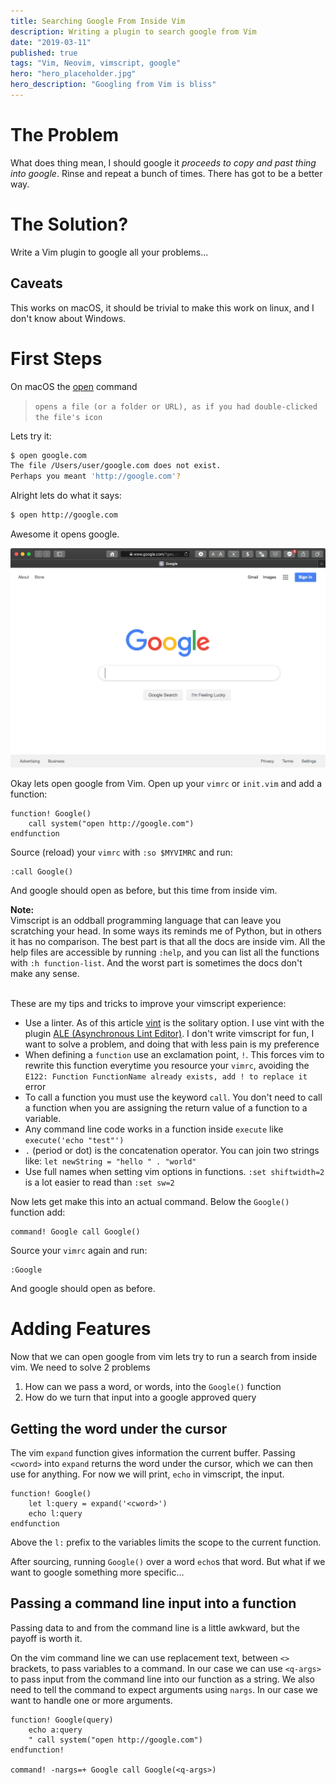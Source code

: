 ```yaml
---
title: Searching Google From Inside Vim
description: Writing a plugin to search google from Vim
date: "2019-03-11"
published: true
tags: "Vim, Neovim, vimscript, google"
hero: "hero_placeholder.jpg"
hero_description: "Googling from Vim is bliss"
---
```


# The Problem

What does thing mean, I should google it _proceeds to copy and past thing into google_. Rinse and repeat a bunch of times. There has got to be a better way.

# The Solution?

Write a Vim plugin to google all your problems...

## Caveats

This works on macOS, it should be trivial to make this work on linux, and I don't know about Windows.

# First Steps

On macOS the [open](https://ss64.com/osx/open.html) command

> `opens a file (or a folder or URL), as if you had double-clicked the file's icon`

Lets try it:

```sh
$ open google.com
The file /Users/user/google.com does not exist.
Perhaps you meant 'http://google.com'?
```

Alright lets do what it says:

```sh
$ open http://google.com
```

Awesome it opens google.

![Google is working](first_google.png)

Okay lets open google from Vim. Open up your `vimrc` or `init.vim` and add a function:

```vim
function! Google()
    call system("open http://google.com")
endfunction
```

Source (reload) your `vimrc` with `:so $MYVIMRC` and run:

```vim
:call Google()
```

And google should open as before, but this time from inside vim.

<div class="alert alert-primary my-4" role="alert">
<div class="my-2"><b class="h4">Note:</b></div>
Vimscript is an oddball programming language that can leave you scratching your head. In some ways its reminds me of Python, but in others it has no comparison. The best part is that all the docs are inside vim. All the help files are accessible by running <code>:help</code>, and you can list all the functions with <code>:h function-list</code>. And the worst part is sometimes the docs don't make any sense.
<br/>
<br/>

These are my tips and tricks to improve your vimscript experience:

<ul>
    <li>Use a linter. As of this article <a href="https://github.com/Kuniwak/vint">vint</a> is the solitary option. I use vint with the plugin <a href="https://github.com/w0rp/ale">ALE (Asynchronous Lint Editor)</a>. I don't write vimscript for fun, I want to solve a problem, and doing that with less pain is my preference</li>
    <li>When defining a <code>function</code> use an exclamation point, <code>!</code>. This forces vim to rewrite this function everytime you resource your <code>vimrc</code>, avoiding the <code>E122: Function FunctionName already exists, add ! to replace it</code> error</li>
    <li>To call a function you must use the keyword <code>call</code>. You don't need to call a function when you are assigning the return value of a function to a variable.</li>
    <li>Any command line code works in a function inside <code>execute</code> like <code>execute('echo "test"')</code></li>
    <li><code>.</code> (period or dot) is the concatenation operator. You can join two strings like: <code>let newString = "hello " . "world"</code></li>
    <li>Use full names when setting vim options in functions. <code>:set shiftwidth=2</code> is a lot easier to read than <code>:set sw=2</code></li>
</ul>
</div>

Now lets get make this into an actual command. Below the `Google()` function add:

```vim
command! Google call Google()
```

Source your `vimrc` again and run:

```vim
:Google
```

And google should open as before.

# Adding Features

Now that we can open google from vim lets try to run a search from inside vim. We need to solve 2 problems

1. How can we pass a word, or words, into the `Google()` function
2. How do we turn that input into a google approved query

## Getting the word under the cursor

The vim `expand` function gives information the current buffer. Passing `<cword>` into `expand` returns the word under the cursor, which we can then use for anything. For now we will print, `echo` in vimscript, the input.

```vim
function! Google()
    let l:query = expand('<cword>')
    echo l:query
endfunction
```

Above the `l:` prefix to the variables limits the scope to the current function.

After sourcing, running `Google()` over a word `echo`s that word. But what if we want to google something more specific...

## Passing a command line input into a function

Passing data to and from the command line is a little awkward, but the payoff is worth it.

On the vim command line we can use replacement text, between `<>` brackets, to pass variables to a command. In our case we can use `<q-args>` to pass input from the command line into our function as a string. We also need to tell the command to expect arguments using `nargs`. In our case we want to handle one or more arguments.

```vim
function! Google(query)
    echo a:query
    " call system("open http://google.com")
endfunction!

command! -nargs=+ Google call Google(<q-args>)
```

```

```
